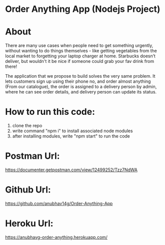 # Order Anything App (Nodejs Project)

# About 
There are many use cases when people need to get something urgently, without wanting to do things themselves - like getting vegetables from the local market to forgetting your laptop charger at home. Starbucks doesn’t deliver, but wouldn't it be nice if someone could grab your fav drink from there!

The application that we propose to build solves the very same problem. It lets customers sign up using their phone no, and order almost anything (From our catalogue), the order is assigned to a delivery person by admin, where he can see order details, and delivery person can update its status.

# How to run this code:
1. clone the repo
2. write command "npm i" to install associated node modules 
3. after installing modules, write "npm start" to run the code

# Postman Url: 
https://documenter.getpostman.com/view/12499252/Tzz7NdWA

# Github Url: 
https://github.com/anubhav14g/Order-Anything-App

# Heroku Url:
https://anubhavg-order-anything.herokuapp.com/
